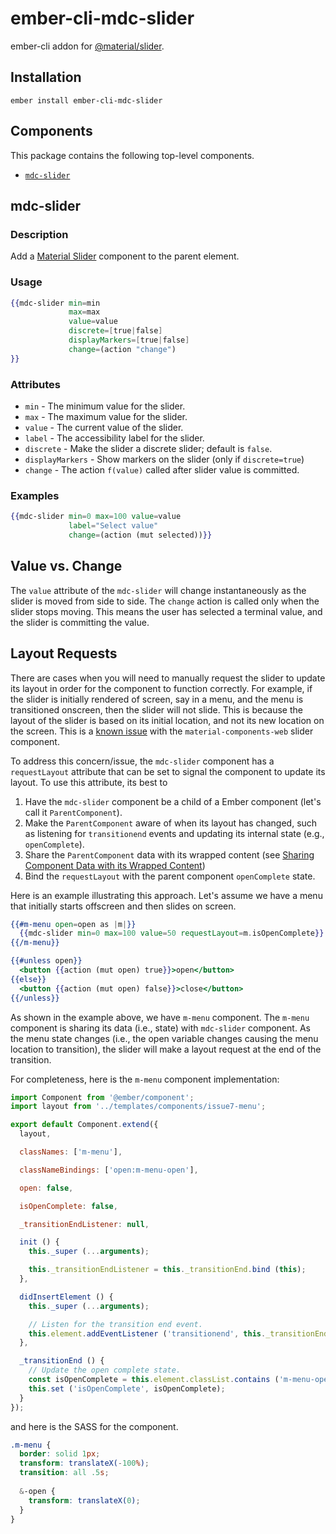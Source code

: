 ember-cli-mdc-slider
======================

ember-cli addon for [@material/slider](https://github.com/material-components/material-components-web/tree/master/packages/mdc-slider).

Installation
------------

    ember install ember-cli-mdc-slider

Components
-------------

This package contains the following top-level components.

* [`mdc-slider`](#mdc-slider)

mdc-slider
-------------

### Description

Add a [Material Slider](https://material.io/design/components/sliders.html) component to 
the parent element.

### Usage

```handlebars
{{mdc-slider min=min
             max=max
             value=value
             discrete=[true|false]
             displayMarkers=[true|false]
             change=(action "change")
}}
```

### Attributes

* `min` - The minimum value for the slider.
* `max` - The maximum value for the slider.
* `value` - The current value of the slider.
* `label` - The accessibility label for the slider.
* `discrete` - Make the slider a discrete slider; default is `false`.
* `displayMarkers` - Show markers on the slider (only if `discrete=true`)
* `change` - The action `f(value)` called after slider value is committed.

### Examples

```handlebars
{{mdc-slider min=0 max=100 value=value
             label="Select value"
             change=(action (mut selected))}}
```

## Value vs. Change

The `value` attribute of the `mdc-slider` will change instantaneously as the slider is
moved from side to side. The `change` action is called only when the slider stops moving.
This means the user has selected a terminal value, and the slider is committing the value.

## Layout Requests

There are cases when you will need to manually request the slider to update its layout in
order for the component to function correctly. For example, if the slider is initially rendered
of screen, say in a menu, and the menu is transitioned onscreen, then the slider will not slide.
This is because the layout of the slider is based on its initial location, and not its new
location on the screen. This is a [known issue](https://github.com/material-components/material-components-web/issues/4365) 
with the `material-components-web` slider component. 

To address this concern/issue, the `mdc-slider` component has a `requestLayout` attribute
that can be set to signal the component to update its layout. To use this attribute, its
best to

1. Have the `mdc-slider` component be a child of a Ember component (let's call it `ParentComponent`).
2. Make the `ParentComponent` aware of when its layout has changed, such as listening for `transitionend` 
events and updating its internal state (e.g., `openComplete`).
3. Share the  `ParentComponent` data with its wrapped content 
(see [Sharing Component Data with its Wrapped Content](https://guides.emberjs.com/release/components/wrapping-content-in-a-component/#toc_sharing-component-data-with-its-wrapped-content)) 
4. Bind the `requestLayout` with the parent component `openComplete` state.

Here is an example illustrating this approach. Let's assume we have a menu that initially
starts offscreen and then slides on screen.

```handlebars
{{#m-menu open=open as |m|}}
  {{mdc-slider min=0 max=100 value=50 requestLayout=m.isOpenComplete}}
{{/m-menu}}

{{#unless open}}
  <button {{action (mut open) true}}>open</button>
{{else}}
  <button {{action (mut open) false}}>close</button>
{{/unless}}
```

As shown in the example above, we have `m-menu` component. The `m-menu` component is sharing 
its data (i.e., state) with `mdc-slider` component. As the menu state changes (i.e., the open
variable changes causing the menu location to transition), the slider will make a layout request
at the end of the transition.

For completeness, here is the `m-menu` component implementation:

```javascript
import Component from '@ember/component';
import layout from '../templates/components/issue7-menu';

export default Component.extend({
  layout,

  classNames: ['m-menu'],

  classNameBindings: ['open:m-menu-open'],

  open: false,

  isOpenComplete: false,

  _transitionEndListener: null,

  init () {
    this._super (...arguments);

    this._transitionEndListener = this._transitionEnd.bind (this);
  },

  didInsertElement () {
    this._super (...arguments);

    // Listen for the transition end event.
    this.element.addEventListener ('transitionend', this._transitionEndListener);
  },

  _transitionEnd () {
    // Update the open complete state.
    const isOpenComplete = this.element.classList.contains ('m-menu-open');
    this.set ('isOpenComplete', isOpenComplete);
  }
});
```

and here is the SASS for the component.

```scss
.m-menu {
  border: solid 1px;
  transform: translateX(-100%);
  transition: all .5s;
  
  &-open {
    transform: translateX(0);
  }
}
```
